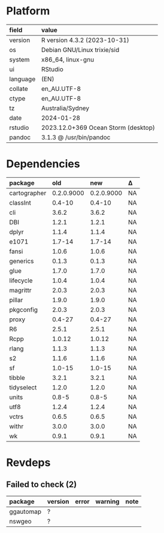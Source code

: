 # Platform

|field    |value                               |
|:--------|:-----------------------------------|
|version  |R version 4.3.2 (2023-10-31)        |
|os       |Debian GNU/Linux trixie/sid         |
|system   |x86_64, linux-gnu                   |
|ui       |RStudio                             |
|language |(EN)                                |
|collate  |en_AU.UTF-8                         |
|ctype    |en_AU.UTF-8                         |
|tz       |Australia/Sydney                    |
|date     |2024-01-28                          |
|rstudio  |2023.12.0+369 Ocean Storm (desktop) |
|pandoc   |3.1.3 @ /usr/bin/pandoc             |

# Dependencies

|package      |old        |new        |Δ  |
|:------------|:----------|:----------|:--|
|cartographer |0.2.0.9000 |0.2.0.9000 |NA |
|classInt     |0.4-10     |0.4-10     |NA |
|cli          |3.6.2      |3.6.2      |NA |
|DBI          |1.2.1      |1.2.1      |NA |
|dplyr        |1.1.4      |1.1.4      |NA |
|e1071        |1.7-14     |1.7-14     |NA |
|fansi        |1.0.6      |1.0.6      |NA |
|generics     |0.1.3      |0.1.3      |NA |
|glue         |1.7.0      |1.7.0      |NA |
|lifecycle    |1.0.4      |1.0.4      |NA |
|magrittr     |2.0.3      |2.0.3      |NA |
|pillar       |1.9.0      |1.9.0      |NA |
|pkgconfig    |2.0.3      |2.0.3      |NA |
|proxy        |0.4-27     |0.4-27     |NA |
|R6           |2.5.1      |2.5.1      |NA |
|Rcpp         |1.0.12     |1.0.12     |NA |
|rlang        |1.1.3      |1.1.3      |NA |
|s2           |1.1.6      |1.1.6      |NA |
|sf           |1.0-15     |1.0-15     |NA |
|tibble       |3.2.1      |3.2.1      |NA |
|tidyselect   |1.2.0      |1.2.0      |NA |
|units        |0.8-5      |0.8-5      |NA |
|utf8         |1.2.4      |1.2.4      |NA |
|vctrs        |0.6.5      |0.6.5      |NA |
|withr        |3.0.0      |3.0.0      |NA |
|wk           |0.9.1      |0.9.1      |NA |

# Revdeps

## Failed to check (2)

|package   |version |error |warning |note |
|:---------|:-------|:-----|:-------|:----|
|ggautomap |?       |      |        |     |
|nswgeo    |?       |      |        |     |

